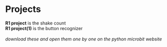 # Projects
**R1 project** is the shake count<br />
**R1 project(1)** is the button recognizer<br />
<br />
_download these and open them one by one on the python microbit website_
